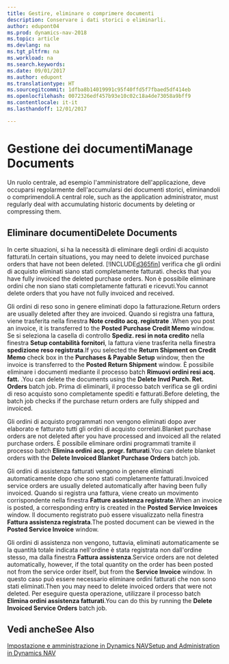 ```yaml
---
title: Gestire, eliminare o comprimere documenti
description: Conservare i dati storici o eliminarli.
author: edupont04
ms.prod: dynamics-nav-2018
ms.topic: article
ms.devlang: na
ms.tgt_pltfrm: na
ms.workload: na
ms.search.keywords: 
ms.date: 09/01/2017
ms.author: edupont
ms.translationtype: HT
ms.sourcegitcommit: 1dfba8b14019991c95f40ffd5f7fbaed5df414eb
ms.openlocfilehash: 0072326edf457b93e10c02c18a4de73058a9bff9
ms.contentlocale: it-it
ms.lasthandoff: 12/01/2017

---
```

# <a name="manage-documents"></a><span data-ttu-id="d59fd-103">Gestione dei documenti</span><span class="sxs-lookup"><span data-stu-id="d59fd-103">Manage Documents</span></span>
<span data-ttu-id="d59fd-104">Un ruolo centrale, ad esempio l'amministratore dell'applicazione, deve occuparsi regolarmente dell'accumularsi dei documenti storici, eliminandoli o comprimendoli.</span><span class="sxs-lookup"><span data-stu-id="d59fd-104">A central role, such as the application administrator, must regularly deal with accumulating historic documents by deleting or compressing them.</span></span>  

## <a name="delete-documents"></a><span data-ttu-id="d59fd-105">Eliminare documenti</span><span class="sxs-lookup"><span data-stu-id="d59fd-105">Delete Documents</span></span>
<span data-ttu-id="d59fd-106">In certe situazioni, si ha la necessità di eliminare degli ordini di acquisto fatturati.</span><span class="sxs-lookup"><span data-stu-id="d59fd-106">In certain situations, you may need to delete invoiced purchase orders that have not been deleted.</span></span> [!INCLUDE[d365fin](includes/d365fin_md.md)]<span data-ttu-id="d59fd-107"> verifica che gli ordini di acquisto eliminati siano stati completamente fatturati.</span><span class="sxs-lookup"><span data-stu-id="d59fd-107"> checks that you have fully invoiced the deleted purchase orders.</span></span> <span data-ttu-id="d59fd-108">Non è possibile eliminare ordini che non siano stati completamente fatturati e ricevuti.</span><span class="sxs-lookup"><span data-stu-id="d59fd-108">You cannot delete orders that you have not fully invoiced and received.</span></span>  

<span data-ttu-id="d59fd-109">Gli ordini di reso sono in genere eliminati dopo la fatturazione.</span><span class="sxs-lookup"><span data-stu-id="d59fd-109">Return orders are usually deleted after they are invoiced.</span></span> <span data-ttu-id="d59fd-110">Quando si registra una fattura, viene trasferita nella finestra **Note credito acq. registrate** .</span><span class="sxs-lookup"><span data-stu-id="d59fd-110">When you post an invoice, it is transferred to the **Posted Purchase Credit Memo** window.</span></span> <span data-ttu-id="d59fd-111">Se si seleziona la casella di controllo **Spediz. resi in nota credito** nella finestra **Setup contabilità fornitori**, la fattura viene trasferita nella finestra **spedizione reso registrata**.</span><span class="sxs-lookup"><span data-stu-id="d59fd-111">If you selected the **Return Shipment on Credit Memo** check box in the **Purchases & Payable Setup** window, then the invoice is transferred to the **Posted Return Shipment** window.</span></span> <span data-ttu-id="d59fd-112">È possibile eliminare i documenti mediante il processo batch **Rimuovi ordini resi acq. fatt.** .</span><span class="sxs-lookup"><span data-stu-id="d59fd-112">You can delete the documents using the **Delete Invd Purch. Ret. Orders** batch job.</span></span> <span data-ttu-id="d59fd-113">Prima di eliminarli, il processo batch verifica se gli ordini di reso acquisto sono completamente spediti e fatturati.</span><span class="sxs-lookup"><span data-stu-id="d59fd-113">Before deleting, the batch job checks if the purchase return orders are fully shipped and invoiced.</span></span>  

<span data-ttu-id="d59fd-114">Gli ordini di acquisto programmati non vengono eliminati dopo aver elaborato e fatturato tutti gli ordini di acquisto correlati.</span><span class="sxs-lookup"><span data-stu-id="d59fd-114">Blanket purchase orders are not deleted after you have processed and invoiced all the related purchase orders.</span></span> <span data-ttu-id="d59fd-115">È possibile eliminare ordini programmati tramite il processo batch **Elimina ordini acq. progr. fatturati**.</span><span class="sxs-lookup"><span data-stu-id="d59fd-115">You can delete blanket orders with the **Delete Invoiced Blanket Purchase Orders** batch job.</span></span>  

<span data-ttu-id="d59fd-116">Gli ordini di assistenza fatturati vengono in genere eliminati automaticamente dopo che sono stati completamente fatturati.</span><span class="sxs-lookup"><span data-stu-id="d59fd-116">Invoiced service orders are usually deleted automatically after having been fully invoiced.</span></span> <span data-ttu-id="d59fd-117">Quando si registra una fattura, viene creato un movimento corrispondente nella finestra **Fatture assistenza registrate**.</span><span class="sxs-lookup"><span data-stu-id="d59fd-117">When an invoice is posted, a corresponding entry is created in the **Posted Service Invoices** window.</span></span> <span data-ttu-id="d59fd-118">Il documento registrato può essere visualizzato nella finestra **Fattura assistenza registrata**.</span><span class="sxs-lookup"><span data-stu-id="d59fd-118">The posted document can be viewed in the **Posted Service Invoice** window.</span></span>  

<span data-ttu-id="d59fd-119">Gli ordini di assistenza non vengono, tuttavia, eliminati automaticamente se la quantità totale indicata nell'ordine è stata registrata non dall'ordine stesso, ma dalla finestra **Fattura assistenza**.</span><span class="sxs-lookup"><span data-stu-id="d59fd-119">Service orders are not deleted automatically, however, if the total quantity on the order has been posted not from the service order itself, but from the **Service Invoice** window.</span></span> <span data-ttu-id="d59fd-120">In questo caso può essere necessario eliminare ordini fatturati che non sono stati eliminati.</span><span class="sxs-lookup"><span data-stu-id="d59fd-120">Then you may need to delete invoiced orders that were not deleted.</span></span> <span data-ttu-id="d59fd-121">Per eseguire questa operazione, utilizzare il processo batch **Elimina ordini assistenza fatturati**.</span><span class="sxs-lookup"><span data-stu-id="d59fd-121">You can do this by running the **Delete Invoiced Service Orders** batch job.</span></span>  

## <a name="see-also"></a><span data-ttu-id="d59fd-122">Vedi anche</span><span class="sxs-lookup"><span data-stu-id="d59fd-122">See Also</span></span>  
[<span data-ttu-id="d59fd-123">Impostazione e amministrazione in Dynamics NAV</span><span class="sxs-lookup"><span data-stu-id="d59fd-123">Setup and Administration in Dynamics NAV</span></span>](admin-setup-and-administration.md)  


